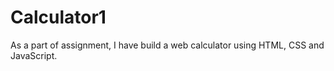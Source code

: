 # Calculator1
 As a part of assignment, I have build a web calculator using HTML, CSS and JavaScript. 
